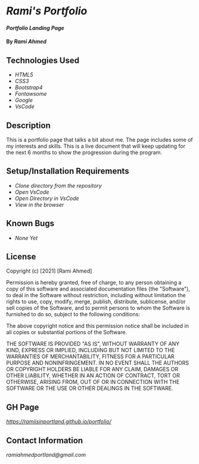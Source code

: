 # _Rami's Portfolio_

#### _Portfolio Landing Page_

#### By _**Rami Ahmed**_

## Technologies Used

* _HTML5_
* _CSS3_
* _Bootstrap4_
* _Fontawsome_
* _Google_ 
* _VsCode_

## Description

This is a portfolio page that talks a bit about me. The page includes some of my interests and skills. This is a live document that will keep updating for the next 6 months to show the progression during the program. 

## Setup/Installation Requirements

* _Clone directory from the repository_
* _Open VsCode_
* _Open Directory in VsCode_
* _View in the browser_

## Known Bugs

* _None Yet_


## License

Copyright (c) [2021] [Rami Ahmed]

Permission is hereby granted, free of charge, to any person obtaining a copy
of this software and associated documentation files (the "Software"), to deal
in the Software without restriction, including without limitation the rights
to use, copy, modify, merge, publish, distribute, sublicense, and/or sell
copies of the Software, and to permit persons to whom the Software is
furnished to do so, subject to the following conditions:

The above copyright notice and this permission notice shall be included in all
copies or substantial portions of the Software.

THE SOFTWARE IS PROVIDED "AS IS", WITHOUT WARRANTY OF ANY KIND, EXPRESS OR
IMPLIED, INCLUDING BUT NOT LIMITED TO THE WARRANTIES OF MERCHANTABILITY,
FITNESS FOR A PARTICULAR PURPOSE AND NONINFRINGEMENT. IN NO EVENT SHALL THE
AUTHORS OR COPYRIGHT HOLDERS BE LIABLE FOR ANY CLAIM, DAMAGES OR OTHER
LIABILITY, WHETHER IN AN ACTION OF CONTRACT, TORT OR OTHERWISE, ARISING FROM,
OUT OF OR IN CONNECTION WITH THE SOFTWARE OR THE USE OR OTHER DEALINGS IN THE
SOFTWARE.



## GH Page
_https://ramiisinportland.github.io/portfolio/_

## Contact Information

_ramiahmedportland@gmail.com_